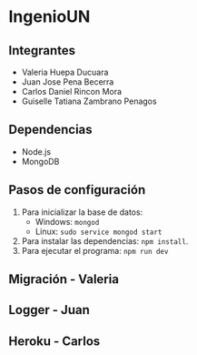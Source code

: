 # IngenioUN

## Integrantes

* Valeria Huepa Ducuara
* Juan Jose Pena Becerra
* Carlos Daniel Rincon Mora
* Guiselle Tatiana Zambrano Penagos

## Dependencias

* Node.js
* MongoDB

## Pasos de configuración

1. Para inicializar la base de datos:
	* Windows: `mongod`
	* Linux: `sudo service mongod start`
1. Para instalar las dependencias: `npm install`.
1. Para ejecutar el programa: `npm run dev`

## Migración - Valeria

## Logger - Juan

## Heroku - Carlos